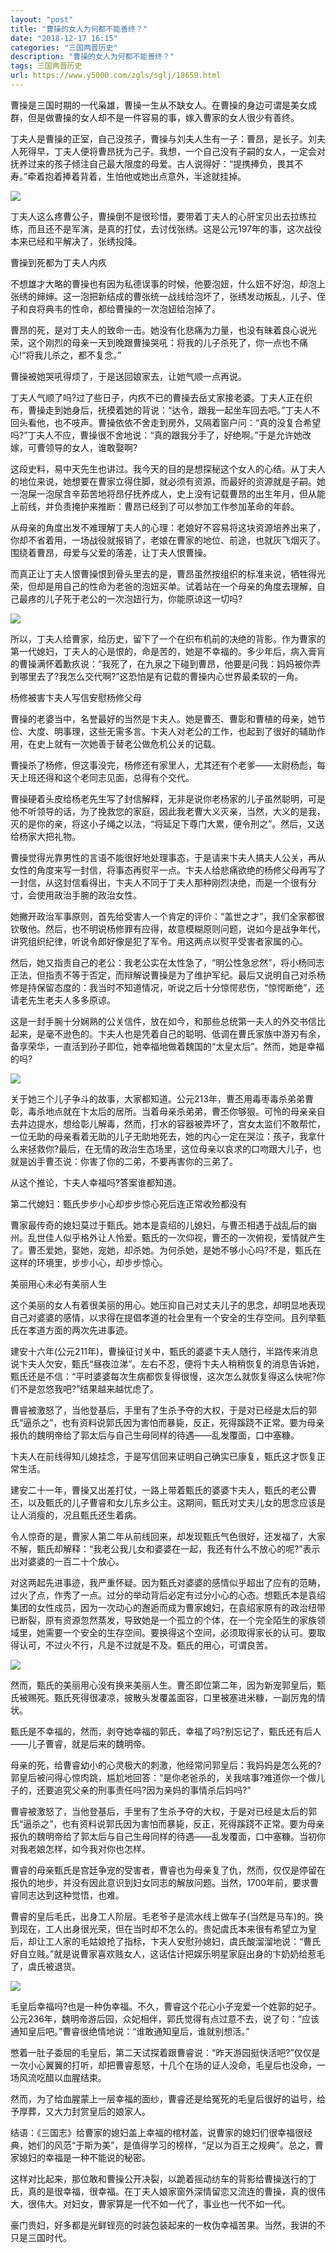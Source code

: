 ```yaml
---
layout: "post"
title: "曹操的女人为何都不能善终？"
date: "2018-12-17 16:15"
categories: "三国两晋历史"
description: "曹操的女人为何都不能善终？"
tags: 三国两晋历史
url: https://www.y5000.com/zgls/sglj/18659.html
---
```






曹操是三国时期的一代枭雄，曹操一生从不缺女人。在曹操的身边可谓是美女成群，但是做曹操的女人却不是一件容易的事，嫁入曹家的女人很少有善终。

丁夫人是曹操的正室，自己没孩子，曹操与刘夫人生有一子：曹昂，是长子。刘夫人死得早，丁夫人便将曹昂抚为己子。我想，一个自己没有子嗣的女人，一定会对抚养过来的孩子倾注自己最大限度的母爱。古人说得好：“提携捧负，畏其不寿。”牵着抱着捧着背着，生怕他或她出点意外，半途就挂掉。

![](https://img.y5000.com/uploads/allimg/170406/8-1F406094115528.jpg)

丁夫人这么疼曹公子，曹操倒不是很珍惜，要带着丁夫人的心肝宝贝出去拉练拉练，而且还不是军演，是真的打仗，去讨伐张绣。这是公元197年的事，这次战役本来已经和平解决了，张绣投降。

曹操到死都为丁夫人内疚

不想雄才大略的曹操也有因为私德误事的时候，他要泡妞，什么妞不好泡，却泡上张绣的婶婶。这一泡把新结成的曹张统一战线给泡坏了，张绣发动叛乱，儿子、侄子和良将典韦的性命，都给曹操的一次泡妞给泡掉了。

曹昂的死，是对丁夫人的致命一击。她没有化悲痛为力量，也没有昧着良心说光荣，这个刚烈的母亲一天到晚跟曹操哭吼：将我的儿子杀死了，你一点也不痛心!“将我儿杀之，都不复念。”

曹操被她哭吼得烦了，于是送回娘家去，让她气顺一点再说。

丁夫人气顺了吗?过了些日子，内疚不已的曹操去岳丈家接老婆。丁夫人正在织布，曹操走到她身后，抚摸着她的背说：“达令，跟我一起坐车回去吧。”丁夫人不回头看他，也不吱声。曹操依依不舍走到房外，又隔着窗户问：“真的没复合希望吗?”丁夫人不应，曹操很不舍地说：“真的跟我分手了，好绝啊。”于是允许她改嫁，可曹领导的女人，谁敢娶啊?

这段史料，易中天先生也讲过。我今天的目的是想探秘这个女人的心结。从丁夫人的地位来说，她想要在曹家立得住脚，就必须有资源，而最好的资源就是子嗣。她一泡屎一泡尿含辛茹苦地将昂仔抚养成人，史上没有记载曹昂的出生年月，但从能上前线，并负责掩护来推断：曹昂已经到了可以参加工作参加革命的年龄。

从母亲的角度出发不难理解丁夫人的心理：老娘好不容易将这块资源培养出来了，你却不省着用，一场战役就报销了，老娘在曹家的地位、前途，也就灰飞烟灭了。围绕着曹昂，母爱与父爱的落差，让丁夫人恨曹操。

而真正让丁夫人恨曹操恨到骨头里去的是，曹昂虽然按组织的标准来说，牺牲得光荣，但却是用自己的性命为老爸的泡妞买单。试着站在一个母亲的角度去理解，自己最疼的儿子死于老公的一次泡妞行为，你能原谅这一切吗?

![](https://img.y5000.com/uploads/allimg/170406/8-1F40609412D60.jpg)

所以，丁夫人给曹家，给历史，留下了一个在织布机前的决绝的背影。作为曹家的第一代媳妇，丁夫人的心是恨的，命是苦的，她是不幸福的。多少年后，病入膏肓的曹操满怀着歉疚说：“我死了，在九泉之下碰到曹昂，他要是问我：妈妈被你弄到哪里去了?我怎么交代啊?”这恐怕是有记载的曹操内心世界最柔软的一角。

杨修被害卞夫人写信安慰杨修父母

曹操的老婆当中，名誉最好的当然是卞夫人。她是曹丕、曹彰和曹植的母亲，她节俭、大度、明事理，这些无需多言。卞夫人对老公的工作，也起到了很好的辅助作用，在史上就有一次她善于替老公做危机公关的记载。

曹操杀了杨修，但这事没完，杨修还有家里人，尤其还有个老爹——太尉杨彪，每天上班还得和这个老同志见面，总得有个交代。

曹操硬着头皮给杨老先生写了封信解释，无非是说你老杨家的儿子虽然聪明，可是他不听领导的话，为了挽救您的家庭，因此我老曹大义灭亲，当然，大义的是我，灭的是你的亲，将这小子绳之以法，“将延足下尊门大累，便令刑之”。然后，又送给杨家大把礼物。

曹操觉得光靠男性的言语不能很好地处理事态，于是请来卞夫人搞夫人公关，再从女性的角度来写一封信，将事态再熨平一点。卞夫人给悲痛欲绝的杨修父母再写了一封信，从这封信看得出，卞夫人不同于丁夫人那种刚烈决绝，而是一个很有分寸，会使用政治手腕的政治女性。

她撇开政治军事原则，首先给受害人一个肯定的评价：“盖世之才”，我们全家都很钦敬他。然后，也不明说杨修罪有应得，故意模糊原则问题，说如今是战争年代，讲究组织纪律，听说令郎好像是犯了军令。用这两点以熨平受害者家属的心。

然后，她又指责自己的老公：我老公实在太性急了，“明公性急忿然”，将小杨同志正法，但指责不等于否定，而辩解说曹操是为了维护军纪。最后又说明自己对杀杨修是持保留态度的：我当时不知道情况，听说之后十分惊愕悲伤，“惊愕断绝”，还请老先生老夫人多多原谅。

这是一封手腕十分娴熟的公关信件，放在如今，和那些总统第一夫人的外交书信比起来，是毫不逊色的。卞夫人也是凭着自己的聪明、低调在曹氏家族中游刃有余，备享荣华，一直活到孙子即位，她幸福地做着魏国的“太皇太后”。然而，她是幸福的吗?

![](https://img.y5000.com/uploads/allimg/170406/8-1F406094133359.jpg)

关于她三个儿子争斗的故事，大家都知道。公元213年，曹丕用毒枣毒杀弟弟曹彰，毒杀地点就在卞太后的居所。当着母亲杀弟弟，曹丕你够狠。可怜的母亲亲自去井边提水，想给彰儿解毒，然而，打水的容器被弄坏了，宫女太监们不敢帮忙，一位无助的母亲看着无助的儿子无助地死去，她的内心一定在哭泣：孩子，我拿什么来拯救你?最后，在无情的政治生态场里，这位母亲以哀求的口吻跟大儿子，也就是凶手曹丕说：你害了你的二弟，不要再害你的三弟了。

从这个推论，卞夫人幸福吗?答案谁都知道。

第二代媳妇：甄氏步步小心却步步惊心死后连正常收殓都没有

曹家最传奇的媳妇莫过于甄氏。她本是袁绍的儿媳妇，与曹丕相遇于战乱后的幽州。乱世佳人似乎格外让人怜爱。甄氏的一次仰视，曹丕的一次俯视，爱情就产生了。曹丕爱她，娶她，宠她，却杀她。为何杀她，是她不够小心吗?不是，甄氏在这样的环境里，步步小心，却步步惊心。

美丽用心未必有美丽人生

这个美丽的女人有着很美丽的用心。她压抑自己对丈夫儿子的思念，却明显地表现自己对婆婆的感情，以求得在提倡孝道的社会里有一个安全的生存空间。且列举甄氏在孝道方面的两次先进事迹。

建安十六年(公元211年)，曹操征讨关中，甄氏的婆婆卞夫人随行，半路传来消息说卞夫人欠安，甄氏“昼夜泣涕”。左右不忍，便将卞夫人稍稍恢复的消息告诉她，甄氏还是不信：“平时婆婆每次生病都恢复得很慢，这次怎么就恢复得这么快呢?你们不是忽悠我吧?”结果越来越忧虑了。

曹睿被激怒了，当他登基后，手里有了生杀予夺的大权，于是对已经是太后的郭氏“逼杀之”，也有资料说郭氏因为害怕而暴毙，反正，死得蹊跷不正常。要为母亲报仇的魏明帝给了郭太后与自己生母同样的待遇——乱发覆面，口中塞糠。

卞夫人在前线得知儿媳挂念，于是写信回来证明自己确实已康复，甄氏这才恢复正常生活。

建安二十一年，曹操又出差打仗，一路上带着甄氏的婆婆卞夫人，甄氏的老公曹丕，以及甄氏的儿子曹睿和女儿东乡公主。这期间，甄氏对丈夫儿女的思念应该是让人消瘦的，况且甄氏还生着病。

令人惊奇的是，曹家人第二年从前线回来，却发现甄氏气色很好，还发福了，大家不解，甄氏却解释：“我老公我儿女和婆婆在一起，我还有什么不放心的呢?”表示出对婆婆的一百二十个放心。

对这两起先进事迹，我严重怀疑。因为甄氏对婆婆的感情似乎超出了应有的范畴，过火了点，作秀了一点。过分的举动背后必定有过分小心的心态。想甄氏本是袁绍集团的女性成员，因为一次动心的邂逅而成为曹家媳妇，在袁绍家原有的政治纽带已断裂，原有资源忽然蒸发，导致她是一个孤立的个体，在一个完全陌生的家族领域里，她需要一个安全的生存空间。要换得这个空间，必须取得家长的认可。要取得认可，不过火不行，凡是不过就是不及。甄氏的用心，可谓良苦。

![](https://img.y5000.com/uploads/allimg/170406/8-1F406094141623.jpg)

然而，甄氏的美丽用心没有换来美丽人生。曹丕即位第二年，因为新宠郭皇后，甄氏被赐死。甄氏死得很凄凉，披散头发覆盖面容，口里被塞进米糠，一副厉鬼的情状。

甄氏是不幸福的，然而，剥夺她幸福的郭氏，幸福了吗?别忘记了，甄氏还有后人——儿子曹睿，就是后来的魏明帝。

母亲的死，给曹睿幼小的心灵极大的刺激，他经常问郭皇后：我妈妈是怎么死的?郭皇后被问得心惊肉跳，尴尬地回答：“是你老爸杀的，关我啥事?难道你一个做儿子的，还要追究父亲的刑事责任吗?因为亲妈的事情杀后妈吗?”

曹睿被激怒了，当他登基后，手里有了生杀予夺的大权，于是对已经是太后的郭氏“逼杀之”，也有资料说郭氏因为害怕而暴毙，反正，死得蹊跷不正常。要为母亲报仇的魏明帝给了郭太后与自己生母同样的待遇——乱发覆面，口中塞糠。当初你对我老娘怎样，如今我对你也怎样。

曹睿的母亲甄氏是宫廷争宠的受害者，曹睿也为母亲复了仇，然而，仅仅是停留在报仇的地步，并没有因此意识到妇女同志的解放问题。当然，1700年前，要求曹睿同志达到这种觉悟，也难。

曹睿的皇后毛氏，出身工人阶层。毛老爷子是流水线上做车子(当然是马车)的。换到现在，工人出身很光荣，但在当时却不怎么的。贵妃虞氏本来很有希望立为皇后，却让工人家的毛姑娘抢了指标，卞夫人安慰孙媳妇，虞氏酸溜溜地说：“曹氏好自立贱。”就是说曹家喜欢贱女人，这话估计把娱乐明星家庭出身的卞奶奶给惹毛了，虞氏被退货。

![](https://img.y5000.com/uploads/allimg/170406/8-1F406094311K9.jpg)

毛皇后幸福吗?也是一种伪幸福。不久，曹睿这个花心小子宠爱一个姓郭的妃子。公元236年，魏明帝游后园，众妃相伴，郭氏觉得有点过意不去，说了句：“应该通知皇后吧。”曹睿很绝情地说：“谁敢通知皇后，谁就别想活。”

憋着一肚子委屈的毛皇后，第二天试探着跟曹睿说：“昨天游园挺快活吧?”仅仅是一次小心翼翼的打听，却把曹睿惹怒，十几个在场的证人没命，毛皇后也没命，一场风流吃醋以血腥结束。

然而，为了给血腥蒙上一层幸福的面纱，曹睿还是给冤死的毛皇后很好的谥号，给予厚葬，又大力封赏皇后的娘家人。

结语：《三国志》给曹家的媳妇盖上幸福的棺材盖，说曹家的媳妇们很幸福很经典，她们的风范“于斯为美”，是值得学习的榜样，“足以为百王之规典”。总之，曹家媳妇的幸福是一种不能说的秘密。

这样对比起来，那位敢和曹操公开决裂，以跪着摇动纺车的背影给曹操送行的丁氏，真的是很幸福，很幸福。在丁夫人娘家窗外深情留恋又流连的曹操，真的很伟大，很伟大。对妇女，曹家算是一代不如一代了，事业也一代不如一代。

豪门贵妇，好多都是光鲜锃亮的时装包装起来的一枚伪幸福苦果。当然，我讲的不只是三国时代。
